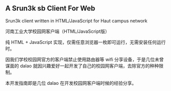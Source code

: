 ##  A Srun3k sb Client For Web

Srun3k client written in HTML/JavaScript for Haut campus network

河南工业大学校园网客户端（HTML/JavaScript版）

纯 HTML + JavaScript 实现，仅需任意浏览器一枚即可运行，无需安装任何运行时。

因我们学校校园网官方的客户端禁止使用路由器等 wifi 分享设备，于是几位未曾谋面的 dalao 就因兴趣爱好一起开发了自己的校园网客户端，去除官方的种种限制。

本开发指南即是几位 dalao 在开发校园网客户端时候的经验分享。
